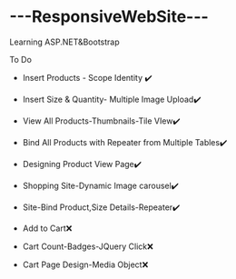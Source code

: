 # ---ResponsiveWebSite---
Learning ASP.NET&Bootstrap

To Do
- Insert Products - Scope Identity ✔️
- Insert Size & Quantity- Multiple Image Upload✔️
- View All Products-Thumbnails-Tile VIew✔️
- Bind All Products with Repeater from Multiple Tables✔️
- Designing Product View Page✔️

- Shopping Site-Dynamic Image carousel✔️

- Site-Bind Product,Size Details-Repeater✔️

- Add to Cart❌

- Cart Count-Badges-JQuery Click❌

- Cart Page Design-Media Object❌
